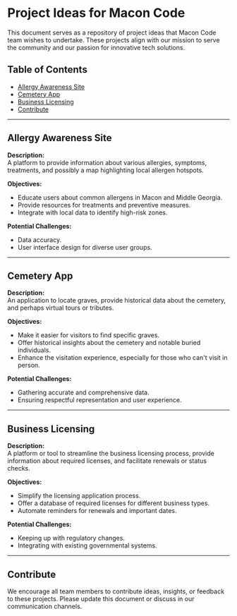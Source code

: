 # Project Ideas for Macon Code

This document serves as a repository of project ideas that Macon Code team wishes to undertake. These projects align with our mission to serve the community and our passion for innovative tech solutions.

## Table of Contents

- [Allergy Awareness Site](#allergy-awareness-site)
- [Cemetery App](#cemetery-app)
- [Business Licensing](#business-licensing)
- [Contribute](#contribute)

---

## Allergy Awareness Site

**Description:**  
A platform to provide information about various allergies, symptoms, treatments, and possibly a map highlighting local allergen hotspots.

**Objectives:**
- Educate users about common allergens in Macon and Middle Georgia.
- Provide resources for treatments and preventive measures.
- Integrate with local data to identify high-risk zones.

**Potential Challenges:**  
- Data accuracy.
- User interface design for diverse user groups.

---

## Cemetery App

**Description:**  
An application to locate graves, provide historical data about the cemetery, and perhaps virtual tours or tributes.

**Objectives:**
- Make it easier for visitors to find specific graves.
- Offer historical insights about the cemetery and notable buried individuals.
- Enhance the visitation experience, especially for those who can't visit in person.

**Potential Challenges:**  
- Gathering accurate and comprehensive data.
- Ensuring respectful representation and user experience.

---

## Business Licensing

**Description:**  
A platform or tool to streamline the business licensing process, provide information about required licenses, and facilitate renewals or status checks.

**Objectives:**
- Simplify the licensing application process.
- Offer a database of required licenses for different business types.
- Automate reminders for renewals and important dates.

**Potential Challenges:**  
- Keeping up with regulatory changes.
- Integrating with existing governmental systems.

---

## Contribute

We encourage all team members to contribute ideas, insights, or feedback to these projects. Please update this document or discuss in our communication channels.

